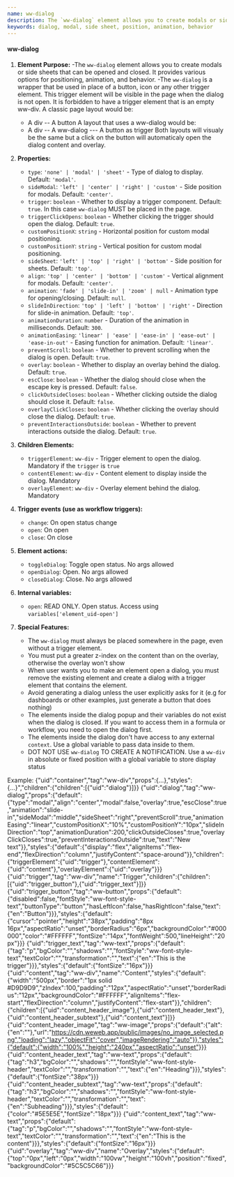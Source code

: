 ```yaml
---
name: ww-dialog
description: The `ww-dialog` element allows you to create modals or side sheets that can be opened and closed.
keywords: dialog, modal, side sheet, position, animation, behavior
---
```


#### ww-dialog

1. **Element Purpose:**
   -The `ww-dialog` element allows you to create modals or side sheets that can be opened and closed. It provides various options for positioning, animation, and behavior.
   -The `ww-dialog` is a wrapper that be used in place of a button, icon or any other trigger element. This trigger element will be visible in the page when the dialog is not open. It is forbidden to have a trigger element that is an empty ww-div.
   A classic page layout would be:
      - A div
        -- A button
   A layout that uses a ww-dialog would be:
      - A div
        -- A ww-dialog
           --- A button as trigger
   Both layouts will visualy be the same but a click on the button will automaticaly open the dialog content and overlay. 

3. **Properties:**
   - `type`: `'none' | 'modal' | 'sheet'` - Type of dialog to display. Default: `'modal'`.
   - `sideModal`: `'left' | 'center' | 'right' | 'custom'` - Side position for modals. Default: `'center'`.
   - `trigger`: `boolean` - Whether to display a trigger component. Default: `true`. In this case `ww-dialog` MUST be placed in the page.
   - `triggerClickOpens`: `boolean` - Whether clicking the trigger should open the dialog. Default: `true`.
   - `customPositionX`: `string` - Horizontal position for custom modal positioning.
   - `customPositionY`: `string` - Vertical position for custom modal positioning.
   - `sideSheet`: `'left' | 'top' | 'right' | 'bottom'` - Side position for sheets. Default: `'top'`.
   - `align`: `'top' | 'center' | 'bottom' | 'custom'` - Vertical alignment for modals. Default: `'center'`.
   - `animation`: `'fade' | 'slide-in' | 'zoom' | null` - Animation type for opening/closing. Default: `null`.
   - `slideInDirection`: `'top' | 'left' | 'bottom' | 'right'` - Direction for slide-in animation. Default: `'top'`.
   - `animationDuration`: `number` - Duration of the animation in milliseconds. Default: `300`.
   - `animationEasing`: `'linear' | 'ease' | 'ease-in' | 'ease-out' | 'ease-in-out'` - Easing function for animation. Default: `'linear'`.
   - `preventScroll`: `boolean` - Whether to prevent scrolling when the dialog is open. Default: `true`.
   - `overlay`: `boolean` - Whether to display an overlay behind the dialog. Default: `true`.
   - `escClose`: `boolean` - Whether the dialog should close when the escape key is pressed. Default: `false`.
   - `clickOutsideCloses`: `boolean` - Whether clicking outside the dialog should close it. Default: `false`.
   - `overlayClickCloses`: `boolean` - Whether clicking the overlay should close the dialog. Default: `true`.
   - `preventInteractionsOutside`: `boolean` - Whether to prevent interactions outside the dialog. Default: `true`.

4. **Children Elements:**
   - `triggerElement`: `ww-div` - Trigger element to open the dialog. Mandatory if the `trigger` is `true`
   - `contentElement`: `ww-div` - Content element to display inside the dialog. Mandatory
   - `overlayElement`: `ww-div` - Overlay element behind the dialog. Mandatory

5. **Trigger events (use as workflow triggers):**
   - `change`: On open status change
   - `open`: On open
   - `close`: On close

6. **Element actions:**
   - `toggleDialog`: Toggle open status. No args allowed
   - `openDialog`: Open. No args allowed
   - `closeDialog`: Close. No args allowed
  
7. **Internal variables:**
   - `open`: READ ONLY. Open status. Access using `variables['element_uid-open']`

8. **Special Features:**
   - The `ww-dialog` must always be placed somewhere in the page, even without a trigger element.
   - You must put a greater z-index on the content than on the overlay, otherwise the overlay won't show
   - When user wants you to make an element open a dialog, you must remove the existing element and create a dialog with a trigger element that contains the element.
   - Avoid generating a dialog unless the user explicitly asks for it (e.g for dashboards or other examples, just generate a button that does nothing)
   - The elements inside the dialog popup and their variables do not exist when the dialog is closed. If you want to access them in a formula or workflow, you need to open the dialog first.
   - The elements inside the dialog don't have access to any external `context`. Use a global variable to pass data inside to them.
   - DOT NOT USE `ww-dialog` TO CREATE A NOTIFICATION. Use a `ww-div` in absolute or fixed position with a global variable to store display status
     
Example:
<elements>
{"uid":"container","tag":"ww-div","props":{...},"styles":{...}","children":{"children":[{"uid":"dialog"}]}}
{"uid":"dialog","tag":"ww-dialog","props":{"default":{"type":"modal","align":"center","modal":false,"overlay":true,"escClose":true,"animation":"slide-in","sideModal":"middle","sideSheet":"right","preventScroll":true,"animationEasing":"linear","customPositionX":"10%","customPositionY":"10px","slideInDirection":"top","animationDuration":200,"clickOutsideCloses":true,"overlayClickCloses":true,"preventInteractionsOutside":true,"text":"New text"}},"styles":{"default":{"display":"flex","alignItems":"flex-end","flexDirection":"column","justifyContent":"space-around"}},"children":{"triggerElement":{"uid":"trigger"},"contentElement":{"uid":"content"},"overlayElement":{"uid":"overlay"}}}
{"uid":"trigger","tag":"ww-div","name":"Trigger","children":{"children":[{"uid":"trigger_button"},{"uid":"trigger_text"}]}}
{"uid":"trigger_button","tag":"ww-button","props":{"default":{"disabled":false,"fontStyle":"ww-font-style-text","buttonType":"button","hasLeftIcon":false,"hasRightIcon":false,"text":{"en":"Button"}}},"styles":{"default":{"cursor":"pointer","height":"38px","padding":"8px 16px","aspectRatio":"unset","borderRadius":"6px","backgroundColor":"#000000","color":"#FFFFFF","fontSize":"14px","fontWeight":500,"lineHeight":"20px"}}}
{"uid":"trigger_text","tag":"ww-text","props":{"default":{"tag":"p","bgColor":"","shadows":"","fontStyle":"ww-font-style-text","textColor":"","transformation":"","text":{"en":"This is the trigger"}}},"styles":{"default":{"fontSize":"16px"}}}
{"uid":"content","tag":"ww-div","name":"Content","styles":{"default":{"width":"500px","border":"1px solid #D9D9D9","zIndex":100,"padding":"12px","aspectRatio":"unset","borderRadius":"12px","backgroundColor":"#FFFFFF","alignItems":"flex-start","flexDirection":"column","justifyContent":"flex-start"}},"children":{"children":[{"uid":"content_header_image"},{"uid":"content_header_text"},{"uid":"content_header_subtext"},{"uid":"content_text"}]}}
{"uid":"content_header_image","tag":"ww-image","props":{"default":{"alt":{"en":""},"url":"https://cdn.weweb.app/public/images/no_image_selected.png","loading":"lazy","objectFit":"cover","imageRendering":"auto"}},"styles":{"default":{"width":"100%","height":"240px","aspectRatio":"unset"}}}
{"uid":"content_header_text","tag":"ww-text","props":{"default":{"tag":"h3","bgColor":"","shadows":"","fontStyle":"ww-font-style-header","textColor":"","transformation":"","text":{"en":"Heading"}}},"styles":{"default":{"fontSize":"38px"}}}
{"uid":"content_header_subtext","tag":"ww-text","props":{"default":{"tag":"h3","bgColor":"","shadows":"","fontStyle":"ww-font-style-header","textColor":"","transformation":"","text":{"en":"Subheading"}}},"styles":{"default":{"color":"#5E5E5E","fontSize":"18px"}}}
{"uid":"content_text","tag":"ww-text","props":{"default":{"tag":"p","bgColor":"","shadows":"","fontStyle":"ww-font-style-text","textColor":"","transformation":"","text":{"en":"This is the content"}}},"styles":{"default":{"fontSize":"16px"}}}
{"uid":"overlay","tag":"ww-div","name":"Overlay","styles":{"default":{"top":"0px","left":"0px","width":"100vw","height":"100vh","position":"fixed","backgroundColor":"#5C5C5C66"}}}
</elements>
